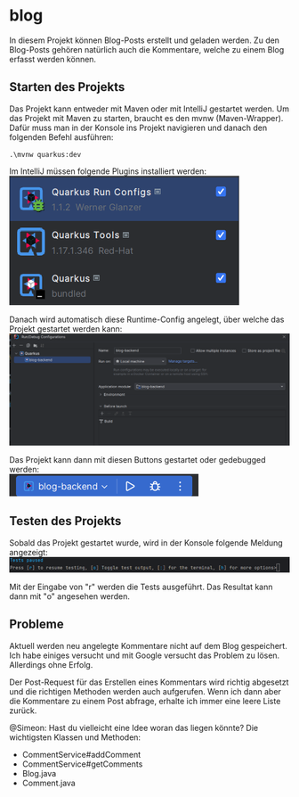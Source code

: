 # blog

In diesem Projekt können Blog-Posts erstellt und geladen werden. Zu den Blog-Posts gehören natürlich auch die Kommentare, welche zu einem Blog erfasst werden können.

## Starten des Projekts
Das Projekt kann entweder mit Maven oder mit IntelliJ gestartet werden.
Um das Projekt mit Maven zu starten, braucht es den mvnw (Maven-Wrapper). Dafür muss man in der Konsole ins Projekt navigieren und danach den folgenden Befehl ausführen:
```shell
.\mvnw quarkus:dev
```

Im IntelliJ müssen folgende Plugins installiert werden:<br>
![intellij-quarkus-plugins.png](readme-images%2Fintellij-quarkus-plugins.png)

Danach wird automatisch diese Runtime-Config angelegt, über welche das Projekt gestartet werden kann:
![intellij-quarkus-runtime-config.png](readme-images%2Fintellij-quarkus-runtime-config.png)

Das Projekt kann dann mit diesen Buttons gestartet oder gedebugged werden:<br>
![intellij-start.png](readme-images%2Fintellij-start.png)

## Testen des Projekts
Sobald das Projekt gestartet wurde, wird in der Konsole folgende Meldung angezeigt:
![quarkus-tests.png](readme-images%2Fquarkus-tests.png)

Mit der Eingabe von "r" werden die Tests ausgeführt. Das Resultat kann dann mit "o" angesehen werden.

## Probleme
Aktuell werden neu angelegte Kommentare nicht auf dem Blog gespeichert. Ich habe einiges versucht und mit Google versucht das Problem zu lösen. Allerdings ohne Erfolg.

Der Post-Request für das Erstellen eines Kommentars wird richtig abgesetzt und die richtigen Methoden werden auch aufgerufen. Wenn ich dann aber die Kommentare zu einem Post abfrage, erhalte ich immer eine leere Liste zurück.

@Simeon: Hast du vielleicht eine Idee woran das liegen könnte? Die wichtigsten Klassen und Methoden:
- CommentService#addComment
- CommentService#getComments
- Blog.java
- Comment.java